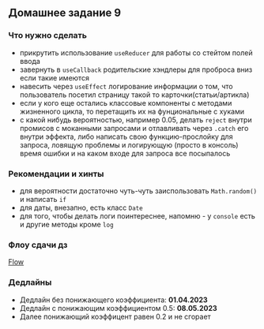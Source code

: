 ## Домашнее задание 9


### Что нужно сделать

- прикрутить использование `useReducer` для работы со стейтом полей ввода
- завернуть в `useCallback` родительские хэндлеры для проброса вниз если такие имеются
- навесить через `useEffect` логирование информации о том, 
  что пользователь посетил страницу такой то карточки(статьи/артикла)
- если у кого еще остались классовые компоненты с методами жизненного цикла,
  то перетащить их на фунциональные с хуками
- с какой нибудь вероятностью, например 0.05, делать `reject` внутри промисов
  с моканными запросами и отлавливать через `.catch` его внутри эффекта, 
  либо написать свою функцию-прослойку для запроса, ловящую проблемы и логирующую 
  (просто в консоль) время ошибки и на каком входе для запроса все посыпалось
  

### Рекомендации и хинты

- для вероятности достаточно чуть-чуть заиспользовать `Math.random()` и написать `if`
- для даты, внезапно, есть класс `Date`
- для того, чтобы делать логи поинтереснее, напомню - у `console` есть и другие методы кроме `log`


### Флоу сдачи дз

[Flow](../../additional/docs/homework-flow.md)


### Дедлайны

- Дедлайн без понижающего коэффициента: **01.04.2023**
- Дедлайн с понижающим коэффициентом 0.5: **08.05.2023**
- Далее понижающий коэффицент равен 0.2 и не сгорает
